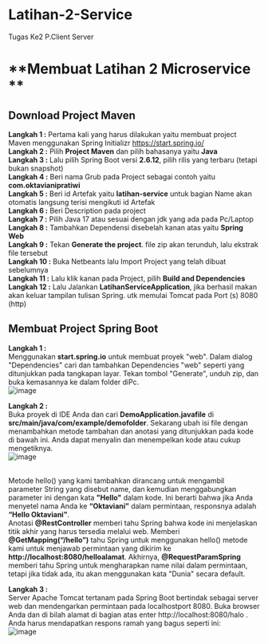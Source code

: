 # Latihan-2-Service
Tugas Ke2 P.Client Server

# **Membuat Latihan 2 Microservice **

## Download Project Maven
**Langkah 1 :** Pertama kali yang harus dilakukan yaitu membuat project Maven menggunakan Spring Initializr https://start.spring.io/
<br>**Langkah 2 :** Pilih **Project Maven** dan pilih bahasanya yaitu **Java**
<br>**Langkah 3 :** Lalu pilih Spring Boot versi **2.6.12**, pilih rilis yang terbaru (tetapi bukan snapshot) 
<br>**Langkah 4 :** Beri nama Grub pada Project sebagai contoh yaitu **com.oktavianipratiwi**
<br>**Langkah 5 :** Beri id Artefak yaitu **latihan-service** untuk bagian Name akan otomatis langsung terisi mengikuti id Artefak
<br>**Langkah 6 :** Beri Description pada project
<br>**Langkah 7 :** Pilih Java 17 atau sesuai dengan jdk yang ada pada Pc/Laptop
<br>**Langkah 8 :** Tambahkan Dependensi disebelah kanan atas yaitu **Spring Web**
<br>**Langkah 9 :** Tekan **Generate the project**. file zip akan terunduh, lalu ekstrak file tersebut
<br>**Langkah 10 :** Buka Netbeants lalu Import Project yang telah dibuat sebelumnya
<br>**Langkah 11 :** Lalu klik kanan pada Project, pilih **Build and Dependencies**
<br>**Langkah 12 :** Lalu Jalankan **LatihanServiceApplication**, jika berhasil makan akan keluar tampilan tulisan Spring. utk memulai Tomcat pada Port (s) 8080 (http)

## Membuat Project Spring Boot
**Langkah 1 :**
<br> Menggunakan **start.spring.io** untuk membuat proyek "web". Dalam dialog "Dependencies" cari dan tambahkan Dependencies "web" seperti yang ditunjukkan pada tangkapan layar. Tekan tombol "Generate", unduh zip, dan buka kemasannya ke dalam folder diPc.
<br>![image](https://user-images.githubusercontent.com/113502499/192421018-25a095d6-da28-41b2-a855-0ee6471e635e.png)

**Langkah 2 :**
<br> Buka proyek di IDE Anda dan cari **DemoApplication.javafile** di **src/main/java/com/example/demofolder**. Sekarang ubah isi file dengan menambahkan metode tambahan dan anotasi yang ditunjukkan pada kode di bawah ini. Anda dapat menyalin dan menempelkan kode atau cukup mengetiknya.
<br>![image](https://user-images.githubusercontent.com/113502499/192421309-a58ee914-e49b-4795-81f0-0560181f0794.png)

<br>Metode hello() yang kami tambahkan dirancang untuk mengambil parameter String yang disebut name, dan kemudian menggabungkan parameter ini dengan kata **"Hello"** dalam kode. Ini berarti bahwa jika Anda menyetel nama Anda ke **“Oktaviani”** dalam permintaan, responsnya adalah **“Hello Oktaviani”**.
<br>Anotasi **@RestController** memberi tahu Spring bahwa kode ini menjelaskan titik akhir yang harus tersedia melalui web. Memberi **@GetMapping(“/hello”)** tahu Spring untuk menggunakan hello() metode kami untuk menjawab permintaan yang dikirim ke **http://localhost:8080/helloalamat**. Akhirnya, **@RequestParamSpring** memberi tahu Spring untuk mengharapkan name nilai dalam permintaan, tetapi jika tidak ada, itu akan menggunakan kata "Dunia" secara default.

**Langkah 3 :**
<br>Server Apache Tomcat tertanam pada Spring Boot bertindak sebagai server web dan mendengarkan permintaan pada localhostport 8080. Buka browser Anda dan di bilah alamat di bagian atas enter http://localhost:8080/halo . Anda harus mendapatkan respons ramah yang bagus seperti ini:
<br>![image](https://user-images.githubusercontent.com/113502499/192421376-4e80efd1-f80b-49c5-bd4e-f77517e99a99.png)

